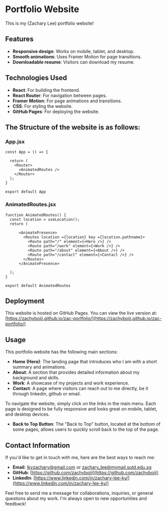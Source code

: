 #  Portfolio Website

This is my (Zachary Lee) portfolio website! 

## Features
- **Responsive design**: Works on mobile, tablet, and desktop.
- **Smooth animations**: Uses Framer Motion for page transitions.
- **Downloadable resume**: Visitors can download my resume.

## Technologies Used
- **React**: For building the frontend.
- **React Router**: For navigation between pages.
- **Framer Motion**: For page animations and transitions.
- **CSS**: For styling the website.
- **GitHub Pages**: For deploying the website.

## The Structure of the website is as follows:
### App.jsx

```JSX
const App = () => {
  
  return (
    <Router>
      <AnimatedRoutes />
    </Router>
  );
}

export default App
```

### AnimatedRoutes.jsx

```JSX
function AnimatedRoutes() {
  const location = useLocation();
  return (
    
      <AnimatePresence>
        <Routes location ={location} key ={location.pathname}>
          <Route path="/" element={<Hero />} />
          <Route path="/work" element={<Work />} />
          <Route path="/about" element={<About />} />
          <Route path="/contact" element={<Contact />} />
        </Routes>
      </AnimatePresence>
    
  );
}

export default AnimatedRoutes
```

## Deployment

This website is hosted on GitHub Pages. You can view the live version at:  
[https://zachyboiii.github.io/zac-portfolio/](https://zachyboiii.github.io/zac-portfolio/)

## Usage

This portfolio website has the following main sections:

- **Home (Hero)**: The landing page that introduces who I am with a short summary and animations.
- **About**: A section that provides detailed information about my background and skills.
- **Work**: A showcase of my projects and work experience.
- **Contact**: A page where visitors can reach out to me directly, be it through linkedin, github or email.

To navigate the website, simply click on the links in the main menu. Each page is designed to be fully responsive and looks great on mobile, tablet, and desktop devices.

- **Back to Top Button**: The "Back to Top" button, located at the bottom of some pages, allows users to quickly scroll back to the top of the page.

## Contact Information

If you'd like to get in touch with me, here are the best ways to reach me:

- **Email**: [lkyzachary@gmail.com](mailto:lkyzachary@gmail.com) or [zachary_lee@mymail.sutd.edu.sg](mailto:zachary_lee@mymail.sutd.edu.sg)
- **GitHub**: [https://github.com/zachyboiii](https://github.com/zachyboiii)
- **LinkedIn**: [https://www.linkedin.com/in/zachary-lee-ky/](https://www.linkedin.com/in/zachary-lee-ky/)

Feel free to send me a message for collaborations, inquiries, or general questions about my work. I'm always open to new opportunities and feedback!
